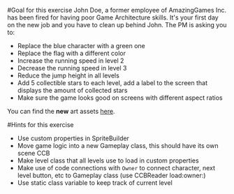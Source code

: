 #Goal for this exercise
John Doe, a former employee of AmazingGames Inc. has been fired for having poor Game Architecture skills. It's your first day on the new job and you have to clean up behind John. The PM is asking you to:

- Replace the blue character with a green one
- Replace the flag with a different color
- Increase the running speed in level 2
- Decrease the running speed in level 3
- Reduce the jump height in all levels
- Add 5 collectible stars to each level, add a label to the screen that displays the amount of collected stars
- Make sure the game looks good on screens with different aspect ratios

You can find the **new** art assets [here](https://s3.amazonaws.com/mgwu-misc/Summer+Academy/ArchitectureExcercise/NewAssets.zip).

#Hints for this exercise

- Use custom properties in SpriteBuilder
- Move game logic into a new Gameplay class, this should have its own scene CCB
- Make level class that all levels use to load in custom properties
- Make use of code connections with `Owner` to connect character, next level button, etc to Gameplay class (use CCBReader load:owner:)
- Use static class variable to keep track of current level